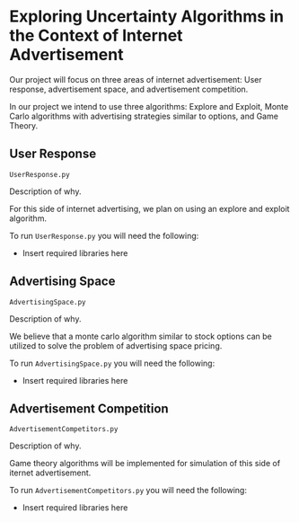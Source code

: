 # Exploring Uncertainty Algorithms in the Context of Internet Advertisement

Our project will focus on three areas of internet advertisement: User response, advertisement space, and advertisement competition.

In our project we intend to use three algorithms: Explore and Exploit, Monte Carlo algorithms with advertising strategies similar to options, and Game Theory. 


## User Response

```UserResponse.py```

Description of why.

For this side of internet advertising, we plan on using an explore and exploit algorithm.

To run ```UserResponse.py``` you will need the following:

* Insert required libraries here


## Advertising Space

```AdvertisingSpace.py```

Description of why.

We believe that a monte carlo algorithm similar to stock options can be utilized to solve the problem of advertising space pricing.

To run ```AdvertisingSpace.py``` you will need the following:

* Insert required libraries here


## Advertisement Competition

```AdvertisementCompetitors.py```

Description of why.

Game theory algorithms will be implemented for simulation of this side of iternet advertisement.

To run ```AdvertisementCompetitors.py``` you will need the following:

* Insert required libraries here